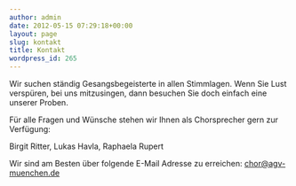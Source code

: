 ```yaml
---
author: admin
date: 2012-05-15 07:29:18+00:00
layout: page
slug: kontakt
title: Kontakt
wordpress_id: 265
---
```


Wir suchen ständig Gesangsbegeisterte in allen Stimmlagen. Wenn Sie Lust verspüren, bei uns mitzusingen, dann besuchen Sie doch einfach eine unserer Proben.

Für alle Fragen und Wünsche stehen wir Ihnen als Chorsprecher gern zur Verfügung:

Birgit Ritter, Lukas Havla, Raphaela Rupert

Wir sind am Besten über folgende E-Mail Adresse zu erreichen: [chor@agv-muenchen.de](mailto:chor@agv-muenchen.de)
